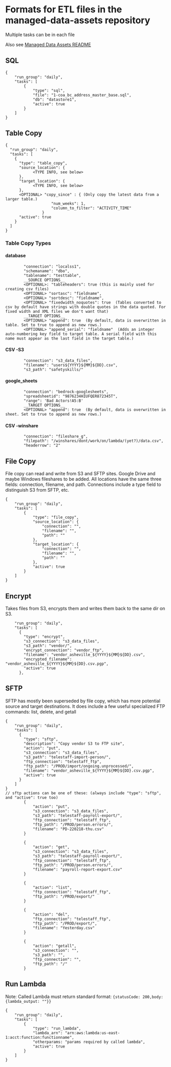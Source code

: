 # Formats for ETL files in the managed-data-assets repository
Multiple tasks can be in each file

Also see [Managed Data Assets README](https://github.com/cityofasheville/managed-data-assets/blob/production/README_file_formats.md)
## SQL
```
{
    "run_group": "daily",
    "tasks": [
        {
            "type": "sql",
            "file": "1-coa_bc_address_master_base.sql",
            "db": "datastore1",
            "active": true
        }
    ]
}
```
## Table Copy
```
{
  "run_group": "daily",
  "tasks": [
    {
      "type": "table_copy",
      "source_location": {
            <TYPE INFO, see below>
      },
      "target_location": {
            <TYPE INFO, see below>
      },
      <OPTIONAL> "copy_since" : { (Only copy the latest data from a larger table.)
                    "num_weeks": 1,
                    "column_to_filter": "ACTIVITY_TIME"
                }
      "active": true
    }
  ]
}
```
### Table Copy Types

#### database
            "connection": "localss1",
            "schemaname": "dbo",
            "tablename": "testtable",
            __SOURCE OPTIONS__
            <OPTIONAL>: "tableheaders": true (this is mainly used for creating csv files)
            <OPTIONAL> "sortasc": "fieldname",
            <OPTIONAL> "sortdesc": "fieldname",
            <OPTIONAL> "fixedwidth_noquotes": true  (Tables converted to csv by default have strings with double quotes in the data quoted. For fixed width and XML files we don't want that)                               
            __TARGET OPTIONS__
            <OPTIONAL> "append": true  (By default, data is overwritten in table. Set to true to append as new rows.)       
            <OPTIONAL> "append_serial": "fieldname"  (Adds an integer auto-numbering key field to target table. A serial field with this name must appear as the last field in the target table.)

#### CSV -S3
            "connection": "s3_data_files",
            "filename": "users${YYYY}${MM}${DD}.csv",
            "s3_path": "safetyskills/"

#### google_sheets
            "connection": "bedrock-googlesheets",
            "spreadsheetid": "9876234HIUFQER872345T",
            "range": 'Bad Actors!A5:B'
            __TARGET OPTIONS__
            <OPTIONAL> "append": true  (By default, data is overwritten in sheet. Set to true to append as new rows.)       
#### CSV -winshare
            "connection": "fileshare_g",
            "filepath": "/winshares/dont/work/on/lambda/(yet?)/data.csv",
            "headerrow": "2"



## File Copy
File copy can read and write from S3 and SFTP sites. Google Drive and maybe Windows fileshares to be added.
All locations have the same three fields: connection, filename, and path. Connections include a type field to distinguish S3 from SFTP, etc.
```
{
    "run_group": "daily",
    "tasks": [
        {
            "type": "file_copy",
            "source_location": {
                "connection": "",
                "filename": "",
                "path": ""
            },
            "target_location": {
                "connection": "",
                "filename": "",
                "path": ""
            },
            "active": true
        }
    ]
}
```

## Encrypt
Takes files from S3, encrypts them and writes them back to the same dir on S3.
```
    "run_group": "daily",
    "tasks": [
      {
        "type": "encrypt",
        "s3_connection": "s3_data_files",
        "s3_path": "vendor/",
        "encrypt_connection": "vendor_ftp",
        "filename": "vendor_asheville_${YYYY}${MM}${DD}.csv",
        "encrypted_filename": "vendor_asheville_${YYYY}${MM}${DD}.csv.pgp",
        "active": true
      },
```

## SFTP
SFTP has mostly been superseded by file copy, which has more potential source and target destinations. It does include a few useful specialized FTP commands: list, delete, and getall
```
{
    "run_group": "daily",
    "tasks": [
      {
        "type": "sftp",
        "description": "Copy vendor S3 to FTP site",
        "action": "put",
        "s3_connection": "s3_data_files",
        "s3_path": "telestaff-import-person/",
        "ftp_connection": "telestaff_ftp",
        "ftp_path": "/PROD/import/ongoing.unprocessed/",
        "filename": "vendor_asheville_${YYYY}${MM}${DD}.csv.pgp",
        "active": true
      }
    ]
}
// sftp actions can be one of these: (always include "type": "sftp", and "active": true too)
        {
            "action": "put",
            "s3_connection": "s3_data_files",
            "s3_path": "telestaff-payroll-export/", 
            "ftp_connection": "telestaff_ftp",
            "ftp_path": "/PROD/person.errors/",
            "filename": "PD-220218-thu.csv"
        }

        {
            "action": "get",
            "s3_connection": "s3_data_files",
            "s3_path": "telestaff-payroll-export/", 
            "ftp_connection": "telestaff_ftp",
            "ftp_path": "/PROD/person.errors/",
            "filename": "payroll-report-export.csv"
        }

        {
            "action": "list",
            "ftp_connection": "telestaff_ftp",
            "ftp_path": "/PROD/export/"
        }

        {
            "action": "del",
            "ftp_connection": "telestaff_ftp",
            "ftp_path": "/PROD/export/",
            "filename": "Yesterday.csv"
        }

        {
            "action": "getall",
            "s3_connection": "",
            "s3_path": "", 
            "ftp_connection": "",
            "ftp_path": "/"
        }

```
## Run Lambda
Note: Called Lambda must return standard format: ```{statusCode: 200,body: {lambda_output: ""}}```
```
{
    "run_group": "daily",
    "tasks": [
        {
            "type": "run_lambda",
            "lambda_arn": "arn:aws:lambda:us-east-1:acct:function:functionname",
            "otherparams: "params required by called lambda",
            "active": true
        }
    ]
}
```
